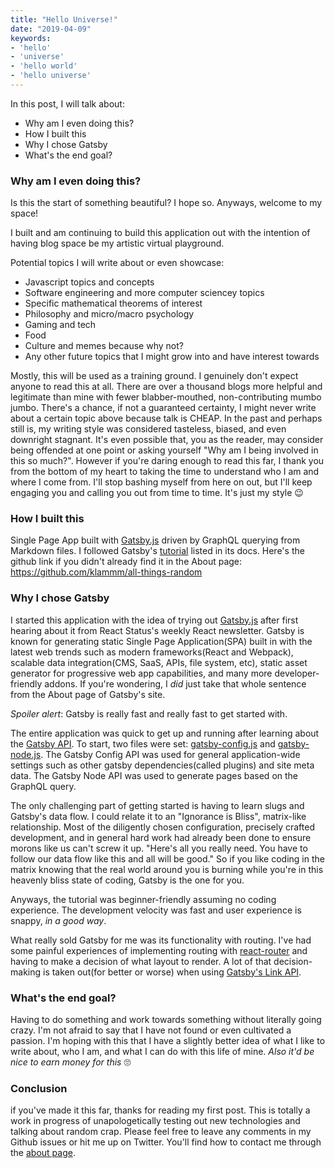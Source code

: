 ```yaml
---
title: "Hello Universe!"
date: "2019-04-09"
keywords:
- 'hello'
- 'universe'
- 'hello world'
- 'hello universe'
---
```


In this post, I will talk about:

* Why am I even doing this?
* How I built this
* Why I chose Gatsby
* What's the end goal?

### Why am I even doing this?

Is this the start of something beautiful? I hope so. Anyways, welcome to my space!

I built and am continuing to build this application out with the intention of having blog space be my artistic virtual playground.

Potential topics I will write about or even showcase:
- Javascript topics and concepts
- Software engineering and more computer sciencey topics
- Specific mathematical theorems of interest
- Philosophy and micro/macro psychology
- Gaming and tech
- Food
- Culture and memes because why not?
- Any other future topics that I might grow into and have interest towards

Mostly, this will be used as a training ground. I genuinely don't expect anyone to read this at all. There are over a thousand blogs more helpful and legitimate than mine with fewer blabber-mouthed, non-contributing mumbo jumbo. There's a chance, if not a guaranteed certainty, I might never write about a certain topic above because talk is CHEAP. In the past and perhaps still is, my writing style was considered tasteless, biased, and even downright stagnant. It's even possible that, you as the reader, may consider being offended at one point or asking yourself "Why am I being involved in this so much?". However if you're daring enough to read this far, I thank you from the bottom of my heart to taking the time to understand who I am and where I come from. I'll stop bashing myself from here on out, but I'll keep engaging you and calling you out from time to time. It's just my style 😉

### How I built this

Single Page App built with [Gatsby.js](https://www.gatsbyjs.org/) driven by GraphQL querying from Markdown files. I followed Gatsby's [tutorial](https://www.gatsbyjs.org/tutorial/) listed in its docs. Here's the github link if you didn't already find it in the About page: https://github.com/klammm/all-things-random

### Why I chose Gatsby

I started this application with the idea of trying out [Gatsby.js](https://www.gatsbyjs.org/) after first hearing about it from React Status's weekly React newsletter. Gatsby is known for generating static Single Page Application(SPA) built in with the latest web trends such as modern frameworks(React and Webpack), scalable data integration(CMS, SaaS, APIs, file system, etc), static asset generator for progressive web app capabilities, and many more developer-friendly addons. If you're wondering, I _did_ just take that whole sentence from the About page of Gatsby's site.

_Spoiler alert_: Gatsby is really fast and really fast to get started with.

The entire application was quick to get up and running after learning about the [Gatsby API](https://www.gatsbyjs.org/docs/api-reference/). To start, two files were set: [gatsby-config.js](https://www.gatsbyjs.org/docs/gatsby-config/) and [gatsby-node.js](https://www.gatsbyjs.org/docs/node-apis/). The Gatsby Config API was used for general application-wide settings such as other gatsby dependencies(called plugins) and site meta data. The Gatsby Node API was used to generate pages based on the GraphQL query.

The only challenging part of getting started is having to learn slugs and Gatsby's data flow. I could relate it to an "Ignorance is Bliss", matrix-like relationship. Most of the diligently chosen configuration, precisely crafted development, and in general hard work had already been done to ensure morons like us can't screw it up. "Here's all you really need. You have to follow our data flow like this and all will be good." So if you like coding in the matrix knowing that the real world around you is burning while you're in this heavenly bliss state of coding, Gatsby is the one for you.

Anyways, the tutorial was beginner-friendly assuming no coding experience. The development velocity was fast and user experience is snappy, _in a good way_.

What really sold Gatsby for me was its functionality with routing. I've had some painful experiences of implementing routing with [react-router](https://reacttraining.com/react-router/) and having to make a decision of what layout to render. A lot of that decision-making is taken out(for better or worse) when using [Gatsby's Link API](https://www.gatsbyjs.org/docs/gatsby-link/).

### What's the end goal?

Having to do something and work towards something without literally going crazy. I'm not afraid to say that I have not found or even cultivated a passion. I'm hoping with this that I have a slightly better idea of what I like to write about, who I am, and what I can do with this life of mine. _Also it'd be nice to earn money for this_ 🙄

### Conclusion

if you've made it this far, thanks for reading my first post. This is totally a work in progress of unapologetically testing out new technologies and talking about random crap. Please feel free to leave any comments in my Github issues or hit me up on Twitter. You'll find how to contact me through the [about page](#about).
